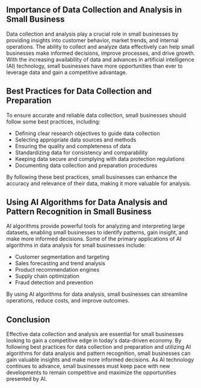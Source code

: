 

Importance of Data Collection and Analysis in Small Business
------------------------------------------------------------

Data collection and analysis play a crucial role in small businesses by providing insights into customer behavior, market trends, and internal operations. The ability to collect and analyze data effectively can help small businesses make informed decisions, improve processes, and drive growth. With the increasing availability of data and advances in artificial intelligence (AI) technology, small businesses have more opportunities than ever to leverage data and gain a competitive advantage.

Best Practices for Data Collection and Preparation
--------------------------------------------------

To ensure accurate and reliable data collection, small businesses should follow some best practices, including:

* Defining clear research objectives to guide data collection
* Selecting appropriate data sources and methods
* Ensuring the quality and completeness of data
* Standardizing data for consistency and comparability
* Keeping data secure and complying with data protection regulations
* Documenting data collection and preparation procedures

By following these best practices, small businesses can enhance the accuracy and relevance of their data, making it more valuable for analysis.

Using AI Algorithms for Data Analysis and Pattern Recognition in Small Business
-------------------------------------------------------------------------------

AI algorithms provide powerful tools for analyzing and interpreting large datasets, enabling small businesses to identify patterns, gain insight, and make more informed decisions. Some of the primary applications of AI algorithms in data analysis for small businesses include:

* Customer segmentation and targeting
* Sales forecasting and trend analysis
* Product recommendation engines
* Supply chain optimization
* Fraud detection and prevention

By using AI algorithms for data analysis, small businesses can streamline operations, reduce costs, and improve outcomes.

Conclusion
----------

Effective data collection and analysis are essential for small businesses looking to gain a competitive edge in today's data-driven economy. By following best practices for data collection and preparation and utilizing AI algorithms for data analysis and pattern recognition, small businesses can gain valuable insights and make more informed decisions. As AI technology continues to advance, small businesses must keep pace with new developments to remain competitive and maximize the opportunities presented by AI.
